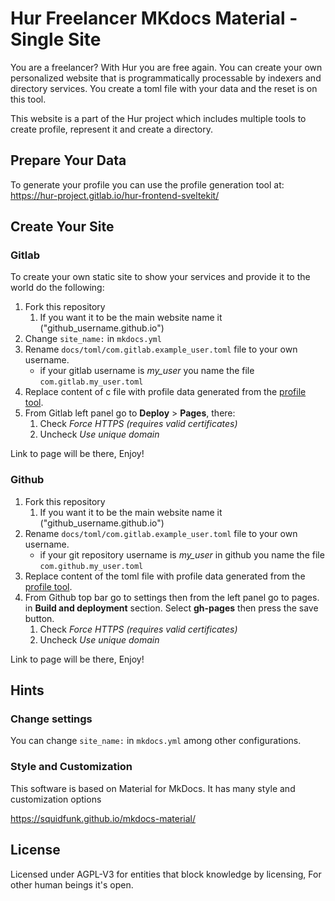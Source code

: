 # Hur Freelancer MKdocs Material - Single Site

You are a freelancer? With Hur you are free again. You can create your own personalized website that is programmatically processable by indexers and directory services. You create a toml file with your data and the reset is on this tool.

This website is a part of the Hur project which includes multiple tools to create profile, represent it and create a directory.


## Prepare Your Data

To generate your profile you can use the profile generation tool at:
https://hur-project.gitlab.io/hur-frontend-sveltekit/

## Create Your Site

### Gitlab

To create your own static site to show your services and provide it to the world do the following:

1. Fork this repository 
    1. If you want it to be the main website name it ("github_username.github.io")
2. Change `site_name:` in `mkdocs.yml`
3. Rename `docs/toml/com.gitlab.example_user.toml` file to your own username.
    * if your gitlab username is _my_user_ you name the file `com.gitlab.my_user.toml`
4. Replace content of c file with profile data generated from the [profile tool](https://hur-project.gitlab.io/hur-frontend-sveltekit/).
5. From Gitlab left panel go to **Deploy** > **Pages**, there:
    1. Check _Force HTTPS (requires valid certificates)_
    2. Uncheck _Use unique domain_

Link to page will be there, Enjoy!

### Github

1. Fork this repository 
    1. If you want it to be the main website name it ("github_username.github.io")
1. Rename `docs/toml/com.gitlab.example_user.toml` file to your own username.
    * if your git repository username is _my_user_ in github you name the file `com.github.my_user.toml`
1. Replace content of the toml file with profile data generated from the [profile tool](https://hur-project.gitlab.io/hur-frontend-sveltekit/).
1. From Github top bar go to settings then from the left panel go to pages. in __Build and deployment__ section. Select __gh-pages__ then press the save button.
    1. Check _Force HTTPS (requires valid certificates)_
    1. Uncheck _Use unique domain_

Link to page will be there, Enjoy!


## Hints

### Change settings

You can change `site_name:` in `mkdocs.yml` among other configurations.

### Style and Customization 

This software is based on Material for MkDocs. It has many style and customization options

https://squidfunk.github.io/mkdocs-material/


## License

Licensed under AGPL-V3 for entities that block knowledge by licensing, For other human beings it's open.
